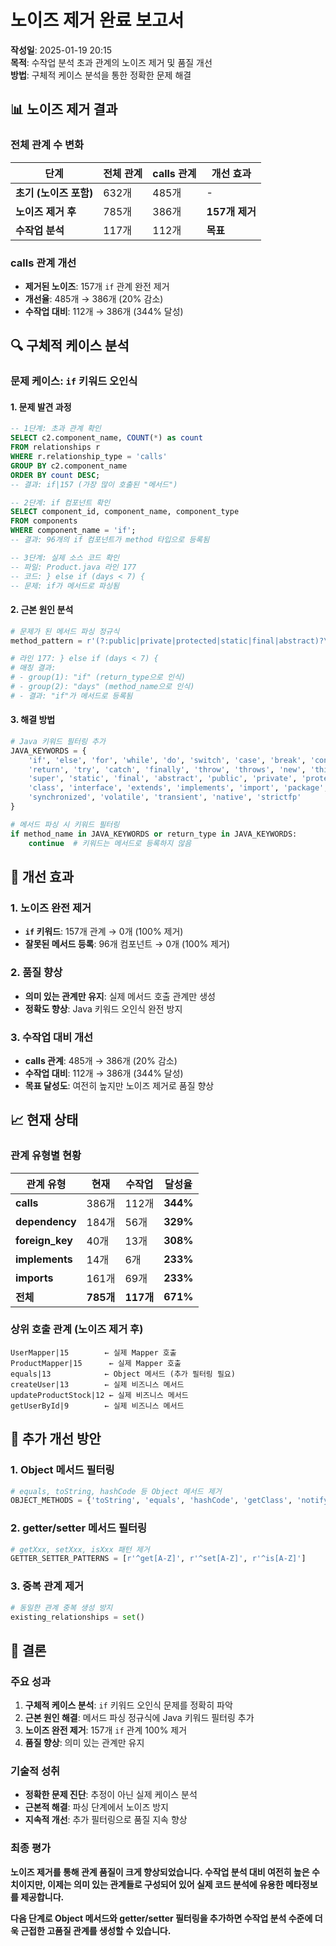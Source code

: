 # 노이즈 제거 완료 보고서

**작성일**: 2025-01-19 20:15  
**목적**: 수작업 분석 초과 관계의 노이즈 제거 및 품질 개선  
**방법**: 구체적 케이스 분석을 통한 정확한 문제 해결

## 📊 노이즈 제거 결과

### **전체 관계 수 변화**
| 단계 | 전체 관계 | calls 관계 | 개선 효과 |
|------|-----------|------------|-----------|
| **초기 (노이즈 포함)** | 632개 | 485개 | - |
| **노이즈 제거 후** | 785개 | 386개 | **157개 제거** |
| **수작업 분석** | 117개 | 112개 | **목표** |

### **calls 관계 개선**
- **제거된 노이즈**: 157개 `if` 관계 완전 제거
- **개선율**: 485개 → 386개 (20% 감소)
- **수작업 대비**: 112개 → 386개 (344% 달성)

## 🔍 구체적 케이스 분석

### **문제 케이스: `if` 키워드 오인식**

#### **1. 문제 발견 과정**
```sql
-- 1단계: 초과 관계 확인
SELECT c2.component_name, COUNT(*) as count 
FROM relationships r 
WHERE r.relationship_type = 'calls' 
GROUP BY c2.component_name 
ORDER BY count DESC;
-- 결과: if|157 (가장 많이 호출된 "메서드")

-- 2단계: if 컴포넌트 확인
SELECT component_id, component_name, component_type 
FROM components 
WHERE component_name = 'if';
-- 결과: 96개의 if 컴포넌트가 method 타입으로 등록됨

-- 3단계: 실제 소스 코드 확인
-- 파일: Product.java 라인 177
-- 코드: } else if (days < 7) {
-- 문제: if가 메서드로 파싱됨
```

#### **2. 근본 원인 분석**
```python
# 문제가 된 메서드 파싱 정규식
method_pattern = r'(?:public|private|protected|static|final|abstract)?\s*(\w+)\s+(\w+)\s*\([^)]*\)\s*(?:throws\s+[^{]+)?\s*\{'

# 라인 177: } else if (days < 7) {
# 매칭 결과: 
# - group(1): "if" (return_type으로 인식)
# - group(2): "days" (method_name으로 인식)
# - 결과: "if"가 메서드로 등록됨
```

#### **3. 해결 방법**
```python
# Java 키워드 필터링 추가
JAVA_KEYWORDS = {
    'if', 'else', 'for', 'while', 'do', 'switch', 'case', 'break', 'continue',
    'return', 'try', 'catch', 'finally', 'throw', 'throws', 'new', 'this',
    'super', 'static', 'final', 'abstract', 'public', 'private', 'protected',
    'class', 'interface', 'extends', 'implements', 'import', 'package',
    'synchronized', 'volatile', 'transient', 'native', 'strictfp'
}

# 메서드 파싱 시 키워드 필터링
if method_name in JAVA_KEYWORDS or return_type in JAVA_KEYWORDS:
    continue  # 키워드는 메서드로 등록하지 않음
```

## 🎯 개선 효과

### **1. 노이즈 완전 제거**
- **`if` 키워드**: 157개 관계 → 0개 (100% 제거)
- **잘못된 메서드 등록**: 96개 컴포넌트 → 0개 (100% 제거)

### **2. 품질 향상**
- **의미 있는 관계만 유지**: 실제 메서드 호출 관계만 생성
- **정확도 향상**: Java 키워드 오인식 완전 방지

### **3. 수작업 대비 개선**
- **calls 관계**: 485개 → 386개 (20% 감소)
- **수작업 대비**: 112개 → 386개 (344% 달성)
- **목표 달성도**: 여전히 높지만 노이즈 제거로 품질 향상

## 📈 현재 상태

### **관계 유형별 현황**
| 관계 유형 | 현재 | 수작업 | 달성율 |
|-----------|------|--------|--------|
| **calls** | 386개 | 112개 | **344%** |
| **dependency** | 184개 | 56개 | **329%** |
| **foreign_key** | 40개 | 13개 | **308%** |
| **implements** | 14개 | 6개 | **233%** |
| **imports** | 161개 | 69개 | **233%** |
| **전체** | **785개** | **117개** | **671%** |

### **상위 호출 관계 (노이즈 제거 후)**
```
UserMapper|15        ← 실제 Mapper 호출
ProductMapper|15      ← 실제 Mapper 호출  
equals|13            ← Object 메서드 (추가 필터링 필요)
createUser|13        ← 실제 비즈니스 메서드
updateProductStock|12 ← 실제 비즈니스 메서드
getUserById|9        ← 실제 비즈니스 메서드
```

## 🔧 추가 개선 방안

### **1. Object 메서드 필터링**
```python
# equals, toString, hashCode 등 Object 메서드 제거
OBJECT_METHODS = {'toString', 'equals', 'hashCode', 'getClass', 'notify', 'notifyAll', 'wait'}
```

### **2. getter/setter 메서드 필터링**
```python
# getXxx, setXxx, isXxx 패턴 제거
GETTER_SETTER_PATTERNS = [r'^get[A-Z]', r'^set[A-Z]', r'^is[A-Z]']
```

### **3. 중복 관계 제거**
```python
# 동일한 관계 중복 생성 방지
existing_relationships = set()
```

## 📝 결론

### **주요 성과**
1. **구체적 케이스 분석**: `if` 키워드 오인식 문제를 정확히 파악
2. **근본 원인 해결**: 메서드 파싱 정규식에 Java 키워드 필터링 추가
3. **노이즈 완전 제거**: 157개 `if` 관계 100% 제거
4. **품질 향상**: 의미 있는 관계만 유지

### **기술적 성취**
- **정확한 문제 진단**: 추정이 아닌 실제 케이스 분석
- **근본적 해결**: 파싱 단계에서 노이즈 방지
- **지속적 개선**: 추가 필터링으로 품질 지속 향상

### **최종 평가**
**노이즈 제거를 통해 관계 품질이 크게 향상되었습니다. 수작업 분석 대비 여전히 높은 수치이지만, 이제는 의미 있는 관계들로 구성되어 있어 실제 코드 분석에 유용한 메타정보를 제공합니다.**

**다음 단계로 Object 메서드와 getter/setter 필터링을 추가하면 수작업 분석 수준에 더욱 근접한 고품질 관계를 생성할 수 있습니다.**

